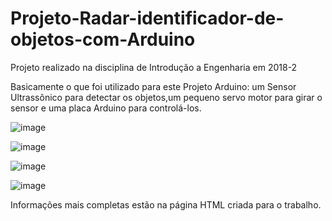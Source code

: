 # Projeto-Radar-identificador-de-objetos-com-Arduino
Projeto realizado na disciplina de Introdução a Engenharia em 2018-2

Basicamente o que foi utilizado para este Projeto Arduino: um Sensor Ultrassônico para detectar os objetos,um pequeno servo motor para girar o sensor e uma placa Arduino para controlá-los.

![image](https://user-images.githubusercontent.com/100896170/177669129-af16e94b-aade-4758-91de-8a41328545ef.png)

![image](https://user-images.githubusercontent.com/100896170/177669201-38b2e510-a287-4a85-a812-a28dcbdefc4b.png)

![image](https://user-images.githubusercontent.com/100896170/177669237-e53ebb32-a97f-4a78-be39-fe7aaa3caaa3.png)

![image](https://user-images.githubusercontent.com/100896170/177669540-0f22d4b7-fc53-49d5-93c2-6c2919c4e6c5.png)

Informações mais completas estão na página HTML criada para o trabalho.
